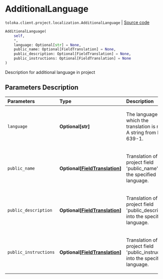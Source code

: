 # AdditionalLanguage
`toloka.client.project.localization.AdditionalLanguage` | [Source code](https://github.com/Toloka/toloka-kit/blob/v0.1.24/src/client/project/localization.py#L11)

```python
AdditionalLanguage(
    self,
    *,
    language: Optional[str] = None,
    public_name: Optional[FieldTranslation] = None,
    public_description: Optional[FieldTranslation] = None,
    public_instructions: Optional[FieldTranslation] = None
)
```

Description for additional language in project

## Parameters Description

| Parameters | Type | Description |
| :----------| :----| :-----------|
`language`|**Optional\[str\]**|<p>The language into which the translation is made. A string from ISO 639-1.</p>
`public_name`|**Optional\[[FieldTranslation](toloka.client.project.localization.AdditionalLanguage.FieldTranslation.md)\]**|<p>Translation of the project field &#x27;public_name&#x27; into the specified language.</p>
`public_description`|**Optional\[[FieldTranslation](toloka.client.project.localization.AdditionalLanguage.FieldTranslation.md)\]**|<p>Translation of the project field &#x27;public_description&#x27; into the specified language.</p>
`public_instructions`|**Optional\[[FieldTranslation](toloka.client.project.localization.AdditionalLanguage.FieldTranslation.md)\]**|<p>Translation of the project field &#x27;public_instructions&#x27; into the specified language.</p>

